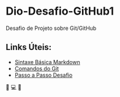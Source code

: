 # Dio-Desafio-GitHub1
Desafio de Projeto sobre Git/GitHub

## Links Úteis:
- [Sintaxe Básica Markdown](https://www.markdownguide.org/basic-syntax/)
- [Comandos do Git](https://git-scm.com/docs/git#_git_commands)
- [Passo a Passo Desafio](https://drive.google.com/file/d/1IZu0qohv1JOmxjEra1lknDiiStU68bl4/view)

👊 💻 💪
